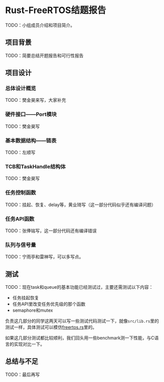 # Rust-FreeRTOS结题报告

TODO：小组成员介绍和项目简介。

## 项目背景

TODO：简要总结开题报告和可行性报告

## 项目设计

### 总体设计概览

TODO：樊金昊来写，大家补充

### 硬件接口——Port模块

TODO：樊金昊写

### 基本数据结构——链表

TODO：左顺写

### TCB和TaskHandle结构体

TODO：樊金昊写

### 任务控制函数

TODO：挂起、恢复、delay等，黄业琦写（这一部分代码似乎还有编译问题）

### 任务API函数

TODO：张俸铭写，这一部分代码还有编译错误

### 队列与信号量

TODO：宁雨亭和雷神写，可以多写点。

## 测试

TODO：现在task和queue的基本功能已经测试过，主要还需测试以下内容：

* 任务挂起恢复
* 任务API里改变任务优先级的那个函数
* semaphore和mutex

负责这几部分的同学这两天可以写一些测试代码测试一下，就像`src/lib.rs`里的测试一样，具体测试可以模仿[freertos.rs](https://github.com/hashmismatch/freertos.rs/tree/master/qemu_stm32_tests/examples)里的。

如果这几部分测试都比较顺利，我们回头用一些benchmark测一下性能，与C语言的实现对比一下。

## 总结与不足

TODO：最后再写